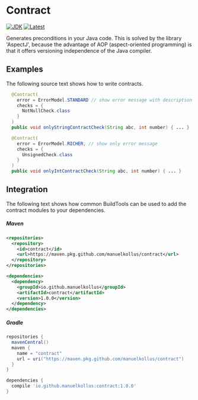 # Contract
[![JDK](https://img.shields.io/badge/java-SE8-blue.svg)](http://www.oracle.com/technetwork/java/javase/downloads/jdk8-downloads-2133151.html)
[![Latest](https://img.shields.io/badge/latest-v1.0-blue.svg)](https://github.com/manuelkollus/contract)

Generates preconditions in your Java code. This is solved by the library 'AspectJ', 
because the advantage of AOP (aspect-oriented programming) is that it offers versioning 
independence of the Java compiler. 

## Examples
The following source text shows how to write contracts.

```java
  @Contract(
    error = ErrorModel.STANDARD // show error message with description
    checks = {
      NotNullCheck.class
    }
  )
  public void onlyStringContractCheck(String abc, int number) { ... }

  @Contract(
    error = ErrorModel.RICHER, // show only error message
    checks = {
      UnsignedCheck.class
    }
  )
  public void onlyIntContractCheck(String abc, int number) { ... }
``` 

## Integration
The following text shows how common BuildTools can be used to add the contract modules
to your dependencies.

##### Maven
```xml
<repositories>
  <repository>
    <id>contract</id>
    <url>https://maven.pkg.github.com/manuelkollus/contract</url> 
  </repository>
</repositories>

<dependencies>
  <dependency>
    <groupId>io.github.manuelkollus</groupId>
    <artifactId>contract</artifactId>
    <version>1.0.0</version>
  </dependency>
</dependencies>
```

##### Gradle
```groovy
repositories {
  mavenCentral()
  maven {
    name = "contract"
    url = uri("https://maven.pkg.github.com/manuelkollus/contract")
  }
}

dependencies {
  compile 'io.github.manuelkollus:contract:1.0.0'
}
```
